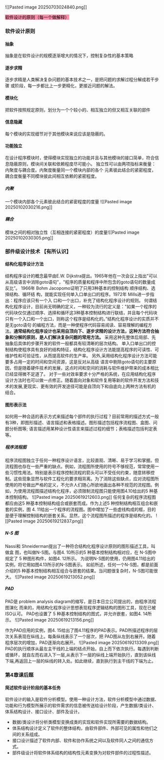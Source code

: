 ![[Pasted image 20250703024840.png]]


<mark style="background: #FF5582A6;">软件设计的原则（每一个做解释）</mark>
### 软件设计原则
#### 抽象
抽象是在软件设计的规模逐渐增大的情况下，控制复杂性的基本策略
#### 逐步求精
逐步求精是人类解决复杂问题的基本技术之一，是把问题的求解过程分解成若干步骤 
或阶段，每一步都比上一步更精化，更接近问题的解法。
#### 模块化
把软件按照规定原则，划分为一个个较小的、相互独立的但又相互关联的部件
#### 信息隐藏
每个模块的实现细节对于其他模块来说应该是隐蔽的。
#### 功能独立
在设计程序模块时，使得模块实现独立的功能并且与其他模块的接口简单，符合信息隐蔽原则，模块间关联和依赖程度尽可能小。
独立性可以由两项指标来衡量：内聚度与耦合度。内聚度衡量同一个模块内部的各个 
元素彼此结合的紧密程度，耦合度衡量不同模块彼此间相互依赖的紧密程度。
##### 内聚
一个模块内部各个元素彼此结合的紧密程度的度量
![[Pasted image 20250102030216.png]]

#####  耦合
模块之间的相对独立性（互相连接的紧密程度）的度量![[Pasted image 20250102030305.png]]
### 部件级设计技术 【有所认识】
#### 结构化程序设计方法
结构程序设计的概念最早由E.W. Dijkstra提出。1965年他在一次会议上指出"可以 从高级语言中消除goto语句”，"程序的质量和程序中所包含的goto语句的数量成反比”。 1966年 Bohm Jacopomo证明了只用3种基本的控制结构 顺序结构、选择结构、循环结 构，就能实现任何单入口单出口的程序。1972年 Mills进一步指出：程序应该只有一个入 口和一个出口，补充了结构化程序设计的规则。
何谓结构化程序设计，目前尚无明确的定义，一种较为流行的定义是："如果一个程序的代码块仅仅通过顺序、选择和循环这3种基本控制结构进行联结，并且每个代码块只有一个入口和一个出口，则称这个程序是结构化的。”结构化程序设计的实质并不是无goto语句 的编程方法，而是一种使程序代码容易阅读、容易理解的编程方法。**通常结构化程序设计也采用自顶向下、逐步求精的设计方法，这种方法符合抽象和分解的原则，是人们解决复杂问题的常用方法。**
采用这种先整体后局部、先抽象后具体的步骤开发的软件一般都具有较清晰的层次结构。
单入口单出口的控制结构使程序具有良好的结构特征，结构化程序设计方法能提高程序的可读性、可维护性和可验证性，从而提高软件的生产率。
另外,采用结构化程序设计方法可能要多占用一定的时间和空间资源，这是反对从高级 语言中剔除goto语句的主要原因，但是随着硬件技术的发展，这点时间和空间的消耗与软件维护带来的成本相比已经显得微不足道了。
对于一些对效率要求十分严格的系统，在应用结构化程序设计方法时也可以做一点修正。随着面向对象和软件复用等新的软件开发方法和技术的发展,更现实、更有效的开发途径可能是自顶向下和自底向上两种方法有机的结合。
#### 图形表示法

如何用一种合适的表示方式来描述每个部件的执行过程？目前常用的描述方式一般有3种，即图形描述、语言描述和表格描述。图形描述包括程序流程图、盒图、问题分析图等; 语言描述用某种设计性语言来描述过程的细节；表格描述包括判定表等。
##### 程序流程图
程序流程图独立于任何一种程序设计语言，比较直观、清晰、易于学习和掌握。但流程图也存在一些严重的缺点。例如，流程图所使用的符号不够规范，常常使用一些习惯性用法。特别是表示程序控制流程的箭头可以不受任何约束，随意转移控制。这些现象显然与软件工程化的要求相背离。为了消除这些缺点，应对流程图所使用的符号做出严格的定义，不允许人们随心所欲地画出各种不规范的流程图。例如，为使用流程图描述结构化程序，必须限制流程图只能使用图4.10给出的5 种基本控制结构。
![[Pasted image 20250619212603.png]]
任何复杂的程序流程图都应由这5 种基本控制结构组合或嵌套而成。作为上述5 种控制结构相互组合和嵌套的实例，图 4. 11给出一个程序的流程图。图中增加了一些虚线构成的框，目的是便于理解控制结构的嵌套关系。显然，这个流程图所描述的程序是结构化的。
![[Pasted image 20250619212837.png]]


##### N-S 图
 Nassi和 Shneiderman提出了一种符合结构化程序设计原则的图形描述工具，叫做盒 图，也叫做N-S图。与图4. 10所示的5 种基本控制结构相对应，在 N-S图中规定了 5 种图形构件，如图4. 12所示。
为说明N-S图的使用，仍用图4.11给出的实例，将它用如图4.13所示的N-S图表示。
如前所述，任何一个N-S图，都是前面介绍的5 种基本控制结构相互组合与嵌套的结果。当问题很复杂时，N-S图可能很大。
![[Pasted image 20250619213052.png]]
##### PAD
PAD是 problem analysis diagram的缩写，是日本日立公司提出的，由程序流程图演化 而来的，用结构化程序设计思想表现程序逻辑结构的图形工具，现在已被ISO认可。
PAD也设置了 5 种基本控制结构的图式，并允许嵌套，如图4. 14所示。
![[Pasted image 20250619213156.png]]

作为PAD应用的实例，图4. 15给出了图4.11程序的PAD表示。PAD所描述程序的层次关系表现在纵线上。每条纵线表示了一个层次，把 PAD图从左到右展开。随着程序层次的增加，PAD逐渐向右展开。
![[Pasted image 20250619213309.png]]
PAD的执行顺序从最左主干线的上端的结点开始，自上而下依次执行。每遇到判断或循环，就自左而右进入下一层,从表示下一层的纵线上端开始执行，直到该纵线下端,再返回上一层的纵线的转入处。如此继续，直到执行到主干线的下端为止。
### 第4章课后题

#### 简述软件设计阶段的基本任务
软件设计的输入是软件分析模型。使用一种设计方法，软件分析模型中通过数据、功能和行为模型所展示的软件需求的信息被传送给设计阶段，产生数据/类设计、体系结构设计、接口设计、部件及设计。
- 数据/类设计将分析类模型变换成类的实现和软件实现所需要的数据结构。
- 体系结构设计定义了软件的整体结构，由软件部件、外部可见的属性和他们之间的关系组成。
- 接口设计描述了软件内部、软件和协作系统之间以及软件同人之间的通信方式。
- 部件级设计将软件体系结构的结构性元素变换为对软件部件的过程性描述。